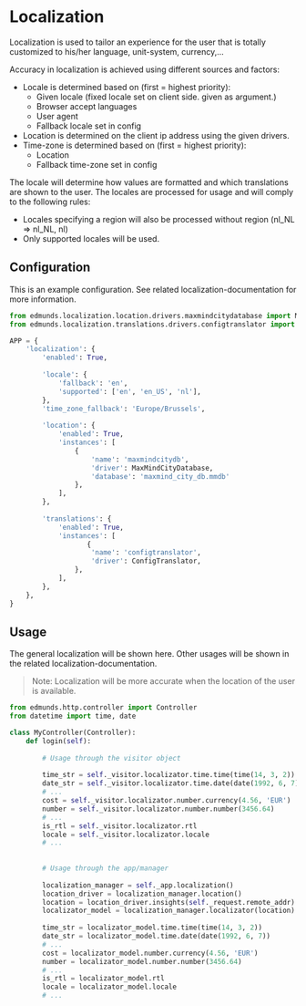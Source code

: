 
# Localization

Localization is used to tailor an experience for the user that is totally
customized to his/her language, unit-system, currency,...

Accuracy in localization is achieved using different sources and factors:

* Locale is determined based on (first = highest priority):
  - Given locale (fixed locale set on client side. given as argument.)
  - Browser accept languages
  - User agent
  - Fallback locale set in config
* Location is determined on the client ip address using the given drivers.
* Time-zone is determined based on (first = highest priority):
  - Location
  - Fallback time-zone set in config

The locale will determine how values are formatted and which translations
are shown to the user. The locales are processed for usage and will comply
to the following rules:

* Locales specifying a region will also be processed without region
(nl_NL => nl_NL, nl)
* Only supported locales will be used.


## Configuration

This is an example configuration. See related localization-documentation for
more information.

```python
from edmunds.localization.location.drivers.maxmindcitydatabase import MaxMindCityDatabase
from edmunds.localization.translations.drivers.configtranslator import ConfigTranslator

APP = {
    'localization': {
        'enabled': True,
        
        'locale': {
            'fallback': 'en',
            'supported': ['en', 'en_US', 'nl'],
        },
        'time_zone_fallback': 'Europe/Brussels',
        
        'location': {
            'enabled': True,
            'instances': [
                {
                    'name': 'maxmindcitydb',
                    'driver': MaxMindCityDatabase,
                    'database': 'maxmind_city_db.mmdb'
                },
            ],
        },
        
        'translations': {
            'enabled': True,
            'instances': [
                   {
                    'name': 'configtranslator',
                    'driver': ConfigTranslator,
                },
            ],
        },
    },
}
```

## Usage

The general localization will be shown here. Other usages will be shown in the
related localization-documentation.

> Note: Localization will be more accurate when the location of the user
> is available.

```python
from edmunds.http.controller import Controller
from datetime import time, date

class MyController(Controller):
    def login(self):
        
        # Usage through the visitor object
        
        time_str = self._visitor.localizator.time.time(time(14, 3, 2))
        date_str = self._visitor.localizator.time.date(date(1992, 6, 7))
        # ...
        cost = self._visitor.localizator.number.currency(4.56, 'EUR')
        number = self._visitor.localizator.number.number(3456.64)
        # ...
        is_rtl = self._visitor.localizator.rtl
        locale = self._visitor.localizator.locale
        # ...
        
        
        # Usage through the app/manager
        
        localization_manager = self._app.localization()
        location_driver = localization_manager.location()
        location = location_driver.insights(self._request.remote_addr)
        localizator_model = localization_manager.localizator(location)
        
        time_str = localizator_model.time.time(time(14, 3, 2))
        date_str = localizator_model.time.date(date(1992, 6, 7))
        # ...
        cost = localizator_model.number.currency(4.56, 'EUR')
        number = localizator_model.number.number(3456.64)
        # ...
        is_rtl = localizator_model.rtl
        locale = localizator_model.locale
        # ...
```
